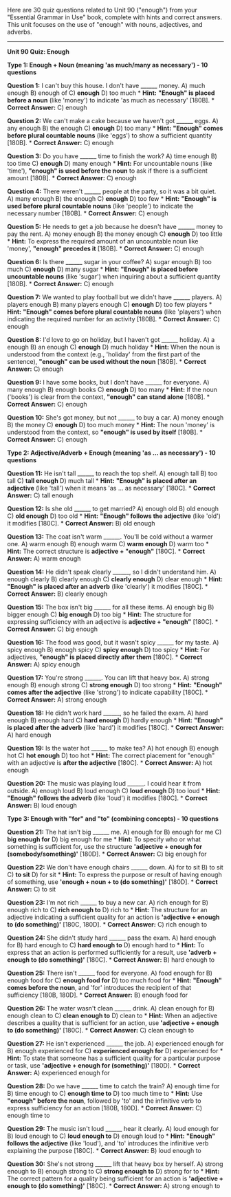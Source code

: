 Here are 30 quiz questions related to Unit 90 ("enough") from your "Essential Grammar in Use" book, complete with hints and correct answers. This unit focuses on the use of "enough" with nouns, adjectives, and adverbs.

---

**Unit 90 Quiz: Enough**

**Type 1: Enough + Noun (meaning 'as much/many as necessary') - 10 questions**

**Question 1:** I can't buy this house. I don't have ______ money.
A) much enough
B) enough of
C) **enough**
D) too much
    *   **Hint:** **"Enough" is placed before a noun** (like 'money') to indicate 'as much as necessary' [180B].
    *   **Correct Answer:** C) enough

**Question 2:** We can't make a cake because we haven't got ______ eggs.
A) any enough
B) the enough
C) **enough**
D) too many
    *   **Hint:** **"Enough" comes before plural countable nouns** (like 'eggs') to show a sufficient quantity [180B].
    *   **Correct Answer:** C) enough

**Question 3:** Do you have ______ time to finish the work?
A) time enough
B) too time
C) **enough**
D) many enough
    *   **Hint:** For uncountable nouns (like 'time'), **"enough" is used before the noun** to ask if there is a sufficient amount [180B].
    *   **Correct Answer:** C) enough

**Question 4:** There weren't ______ people at the party, so it was a bit quiet.
A) many enough
B) the enough
C) **enough**
D) too few
    *   **Hint:** **"Enough" is used before plural countable nouns** (like 'people') to indicate the necessary number [180B].
    *   **Correct Answer:** C) enough

**Question 5:** He needs to get a job because he doesn't have ______ money to pay the rent.
A) money enough
B) the money enough
C) **enough**
D) too little
    *   **Hint:** To express the required amount of an uncountable noun like 'money', **"enough" precedes it** [180B].
    *   **Correct Answer:** C) enough

**Question 6:** Is there ______ sugar in your coffee?
A) sugar enough
B) too much
C) **enough**
D) many sugar
    *   **Hint:** **"Enough" is placed before uncountable nouns** (like 'sugar') when inquiring about a sufficient quantity [180B].
    *   **Correct Answer:** C) enough

**Question 7:** We wanted to play football but we didn't have ______ players.
A) players enough
B) many players enough
C) **enough**
D) too few players
    *   **Hint:** **"Enough" comes before plural countable nouns** (like 'players') when indicating the required number for an activity [180B].
    *   **Correct Answer:** C) enough

**Question 8:** I'd love to go on holiday, but I haven't got ______ holiday.
A) a enough
B) an enough
C) **enough**
D) much holiday
    *   **Hint:** When the noun is understood from the context (e.g., 'holiday' from the first part of the sentence), **"enough" can be used without the noun** [180B].
    *   **Correct Answer:** C) enough

**Question 9:** I have some books, but I don't have ______ for everyone.
A) many enough
B) enough books
C) **enough**
D) too many
    *   **Hint:** If the noun ('books') is clear from the context, **"enough" can stand alone** [180B].
    *   **Correct Answer:** C) enough

**Question 10:** She's got money, but not ______ to buy a car.
A) money enough
B) the money
C) **enough**
D) too much money
    *   **Hint:** The noun 'money' is understood from the context, so **"enough" is used by itself** [180B].
    *   **Correct Answer:** C) enough

**Type 2: Adjective/Adverb + Enough (meaning 'as ... as necessary') - 10 questions**

**Question 11:** He isn't tall ______ to reach the top shelf.
A) enough tall
B) too tall
C) **tall enough**
D) much tall
    *   **Hint:** **"Enough" is placed after an adjective** (like 'tall') when it means 'as ... as necessary' [180C].
    *   **Correct Answer:** C) tall enough

**Question 12:** Is she old ______ to get married?
A) enough old
B) old enough
C) **old enough**
D) too old
    *   **Hint:** **"Enough" follows the adjective** (like 'old') it modifies [180C].
    *   **Correct Answer:** B) old enough

**Question 13:** The coat isn't warm ______. You'll be cold without a warmer one.
A) warm enough
B) enough warm
C) **warm enough**
D) warm too
    *   **Hint:** The correct structure is **adjective + "enough"** [180C].
    *   **Correct Answer:** A) warm enough

**Question 14:** He didn't speak clearly ______, so I didn't understand him.
A) enough clearly
B) clearly enough
C) **clearly enough**
D) clear enough
    *   **Hint:** **"Enough" is placed after an adverb** (like 'clearly') it modifies [180C].
    *   **Correct Answer:** B) clearly enough

**Question 15:** The box isn't big ______ for all these items.
A) enough big
B) bigger enough
C) **big enough**
D) too big
    *   **Hint:** The structure for expressing sufficiency with an adjective is **adjective + "enough"** [180C].
    *   **Correct Answer:** C) big enough

**Question 16:** The food was good, but it wasn't spicy ______ for my taste.
A) spicy enough
B) enough spicy
C) **spicy enough**
D) too spicy
    *   **Hint:** For adjectives, **"enough" is placed directly after them** [180C].
    *   **Correct Answer:** A) spicy enough

**Question 17:** You're strong ______. You can lift that heavy box.
A) strong enough
B) enough strong
C) **strong enough**
D) too strong
    *   **Hint:** **"Enough" comes after the adjective** (like 'strong') to indicate capability [180C].
    *   **Correct Answer:** A) strong enough

**Question 18:** He didn't work hard ______, so he failed the exam.
A) hard enough
B) enough hard
C) **hard enough**
D) hardly enough
    *   **Hint:** **"Enough" is placed after the adverb** (like 'hard') it modifies [180C].
    *   **Correct Answer:** A) hard enough

**Question 19:** Is the water hot ______ to make tea?
A) hot enough
B) enough hot
C) **hot enough**
D) too hot
    *   **Hint:** The correct placement for "enough" with an adjective is **after the adjective** [180C].
    *   **Correct Answer:** A) hot enough

**Question 20:** The music was playing loud ______. I could hear it from outside.
A) enough loud
B) loud enough
C) **loud enough**
D) too loud
    *   **Hint:** **"Enough" follows the adverb** (like 'loud') it modifies [180C].
    *   **Correct Answer:** B) loud enough

**Type 3: Enough with "for" and "to" (combining concepts) - 10 questions**

**Question 21:** The hat isn't big ______ me.
A) enough for
B) enough for me
C) **big enough for**
D) big enough for me
    *   **Hint:** To specify who or what something is sufficient for, use the structure **'adjective + enough for (somebody/something)'** [180D].
    *   **Correct Answer:** C) big enough for

**Question 22:** We don't have enough chairs ______ down.
A) for to sit
B) to sit
C) **to sit**
D) for sit
    *   **Hint:** To express the purpose or result of having enough of something, use **'enough + noun + to (do something)'** [180D].
    *   **Correct Answer:** C) to sit

**Question 23:** I'm not rich ______ to buy a new car.
A) rich enough for
B) enough rich to
C) **rich enough to**
D) rich to
    *   **Hint:** The structure for an adjective indicating a sufficient quality for an action is **'adjective + enough to (do something)'** [180C, 180D].
    *   **Correct Answer:** C) rich enough to

**Question 24:** She didn't study hard ______ pass the exam.
A) hard enough for
B) hard enough to
C) **hard enough to**
D) enough hard to
    *   **Hint:** To express that an action is performed sufficiently for a result, use **'adverb + enough to (do something)'** [180C].
    *   **Correct Answer:** B) hard enough to

**Question 25:** There isn't ______ food for everyone.
A) food enough for
B) enough food for
C) **enough food for**
D) too much food for
    *   **Hint:** **"Enough" comes before the noun**, and 'for' introduces the recipient of that sufficiency [180B, 180D].
    *   **Correct Answer:** B) enough food for

**Question 26:** The water wasn't clean ______ drink.
A) clean enough for
B) enough clean to
C) **clean enough to**
D) clean to
    *   **Hint:** When an adjective describes a quality that is sufficient for an action, use **'adjective + enough to (do something)'** [180C].
    *   **Correct Answer:** C) clean enough to

**Question 27:** He isn't experienced ______ the job.
A) experienced enough for
B) enough experienced for
C) **experienced enough for**
D) experienced for
    *   **Hint:** To state that someone has a sufficient quality for a particular purpose or task, use **'adjective + enough for (something)'** [180D].
    *   **Correct Answer:** A) experienced enough for

**Question 28:** Do we have ______ time to catch the train?
A) enough time for
B) time enough to
C) **enough time to**
D) too much time to
    *   **Hint:** Use **"enough" before the noun**, followed by 'to' and the infinitive verb to express sufficiency for an action [180B, 180D].
    *   **Correct Answer:** C) enough time to

**Question 29:** The music isn't loud ______ hear it clearly.
A) loud enough for
B) loud enough to
C) **loud enough to**
D) enough loud to
    *   **Hint:** **"Enough" follows the adjective** (like 'loud'), and 'to' introduces the infinitive verb explaining the purpose [180C].
    *   **Correct Answer:** B) loud enough to

**Question 30:** She's not strong ______ lift that heavy box by herself.
A) strong enough to
B) enough strong to
C) **strong enough to**
D) strong for to
    *   **Hint:** The correct pattern for a quality being sufficient for an action is **'adjective + enough to (do something)'** [180C].
    *   **Correct Answer:** A) strong enough to
